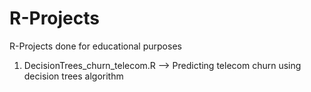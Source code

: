 # R-Projects
R-Projects done for educational purposes
1. DecisionTrees_churn_telecom.R --> Predicting telecom churn using decision trees algorithm
